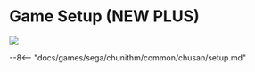 # Game Setup (NEW PLUS)
<img class="header-logo" src="/img/sega/chunithm/newplus/logo.png">

--8<-- "docs/games/sega/chunithm/common/chusan/setup.md"
